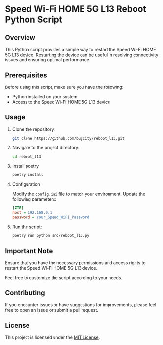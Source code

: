 # Speed Wi-Fi HOME 5G L13 Reboot Python Script

## Overview

This Python script provides a simple way to restart the Speed Wi-Fi HOME 5G L13 device. Restarting the device can be useful in resolving connectivity issues and ensuring optimal performance.

## Prerequisites

Before using this script, make sure you have the following:

- Python installed on your system
- Access to the Speed Wi-Fi HOME 5G L13 device

## Usage

1. Clone the repository:

    ```bash
    git clone https://github.com/bugcity/reboot_l13.git
    ```

1. Navigate to the project directory:

    ```bash
    cd reboot_l13
    ```

1. Install poetry

    ```bash
    poetry install
    ```

1. Configuration

    Modify the `config.ini` file to match your environment. Update the following parameters:

    ```ini
    [ZTE]
    host = 192.168.0.1
    password = Your_Speed_WiFi_Password
    ```

1. Run the script:

    ```bash
    poetry run python src/reboot_l13.py
    ```

## Important Note

Ensure that you have the necessary permissions and access rights to restart the Speed Wi-Fi HOME 5G L13 device.

Feel free to customize the script according to your needs.

## Contributing

If you encounter issues or have suggestions for improvements, please feel free to open an issue or submit a pull request.

## License

This project is licensed under the [MIT License](https://opensource.org/license/mit).
